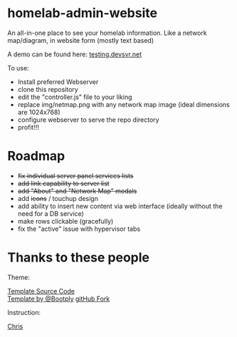 # homelab-admin-website
An all-in-one place to see your homelab information. Like a network map/diagram, in website form (mostly text based)

A demo can be found here: [testing.devsvr.net](http://testing.devsvr.net)

To use:
* Install preferred Webserver
* clone this repository
* edit the "controller.js" file to your liking
* replace img/netmap.png with any network map image (ideal dimensions are 1024x768)
* configure webserver to serve the repo directory
* profit!!!

# Roadmap
* ~~fix individual server panel services lists~~
* ~~add link capability to server list~~
* ~~add "About" and "Network Map" modals~~
* add ~~icons~~ / touchup design
* add ability to insert new content via web interface (ideally without the need for a DB service)
* make rows clickable (gracefully)
* fix the "active" issue with hypervisor tabs

# Thanks to these people
Theme:

[Template Source Code](http://www.bootply.com/90113)  
[Template by @Bootply](http://bootply.com/templates)
[gitHub Fork](https://github.com/iatek/bootstrap-google-plus)

Instruction:

[Chris](https://github.com/chirsch)
